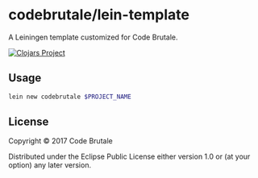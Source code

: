 # codebrutale/lein-template

A Leiningen template customized for Code Brutale.

[![Clojars Project](https://img.shields.io/clojars/v/codebrutale/lein-template.svg)](https://clojars.org/codebrutale/lein-template)

## Usage

```.sh
lein new codebrutale $PROJECT_NAME
```

## License

Copyright © 2017 Code Brutale

Distributed under the Eclipse Public License either version 1.0 or (at
your option) any later version.
